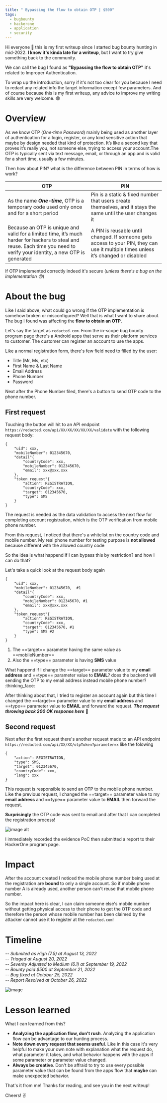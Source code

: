 ```yaml
---
title: " Bypassing the flow to obtain OTP | $500"
tags:
  - bugbounty
  - hackerone
  - application
  - security
---
```


Hi everyone 👋 this is my first writeup since I started bug bounty hunting in mid-2022. 
**I know it's kinda late for a writeup**, but I want to try give something back to the community. 

We can call the bug I found as **"Bypassing the flow to obtain OTP"** it's related to Improper Authentication.

To wrap up the introduction, sorry if it's not too clear for you because I need to redact any related info the target information except few parameters. And of course because this is my first writeup, any advice to improve my writing skills are very welcome. :smile:

# Overview

As we know OTP (*One-time Password*) mainly being used as another layer of authentication for a login, register, or any kind sensitive action that maybe by design needed that kind of protection. It’s like a second key that proves it’s really you, not someone else, trying to access your account.The OTP is typically sent via text message, email, or through an app and is valid for a short time, usually a few minutes.

Then how about PIN? what is the difference between PIN in terms of how is work?

| OTP | PIN |
| -------- | -------- |
| As the name ***One-time***, OTP is a temporary code used only once and for a short period  | Pin is a static & fixed number that users create themselves, and it stays the same until the user changes it |
| Because an OTP is unique and valid for a limited time, it’s much harder for hackers to steal and reuse. Each time you need to verify your identity, a new OTP is generated | A PIN is reusable until changed. If someone gets access to your PIN, they can use it multiple times unless it’s changed or disabled |

If OTP implemented correctly indeed it's secure (*unless there's a bug on the implementation :sweat:*)

# About the bug

Like I said above, what could go wrong if the OTP implementation is somehow broken or misconfigured? Well that is what I want to share about. The bug I found was affecting the **flow to obtain an OTP**.

Let's say the target as `redacted.com`. From the in-scope bug bounty program page there's a Android apps that serve as their platform services to customer. The customer can register an account to use the apps.

Like a normal registration form, there's few field need to filled by the user:

* Title (Mr, Ms, etc)
* First Name & Last Name
* Email Address
* Phone Number
* Password

Next after the Phone Number filed, there's a button to send OTP code to the phone number. 

## First request

Touching the button will hit to an API endpoint `https://redacted.com/api/XX/XX/XX/XX/XX/validate` with the following request body:

```
{
    "uid": xxx,
    "mobileNumber": 012345670,
    "detail"{
        "countryCode": xxx,
        "mobileNumber": 012345670,
        "email": xxx@xxx.xxx
    },
    "token_request"{
        "action": REGISTRATION,
        "countryCode": xxx,
        "target": 012345670,
        "type": SMS
    }
}
```

The request is needed as the data validation to access the next flow for completing account registration, which is the OTP verification from mobile phone number.

From this request, I noticed that there's a whitelist on the country code and mobile number. My real phone number for testing purpose is **not allowed** because different with the allowed country code

So the idea is what happend if I can bypass this by restriction? and how I can do that?

Let's take a quick look at the request body again

```
{
    "uid": xxx,
    "mobileNumber": 012345670,  #1
    "detail"{
        "countryCode": xxx,
        "mobileNumber": 012345670, #1
        "email": xxx@xxx.xxx
    },
    "token_request"{
        "action": REGISTRATION,
        "countryCode": xxx,
        "target": 012345670, #1
        "type": SMS #2
    }
}
```

1. The ==target== parameter having the same value as ==mobileNumber== 
2. Also the ==type== parameter is having **SMS** value

What happend if I change the ==target== parameter value to my **email address** and ==type== parameter value to **EMAIL**? does the backend will sending the OTP to my email address instead  mobile phone number? :thinking_face: 

After thinking about that, I tried to register an account again but this time I changed the ==target== parameter value to my **email address** and ==type== parameter value to **EMAIL** and forward the request. ***The request throwing back **200 OK** response here*** 👀

## Second request

Next after the first request there's another request made to an API endpoint `https://redacted.com/api/XX/XX/otpToken?parameter=x` like the folowing

```
{
    "action": REGISTRATION,
    "type": SMS,
    "target": 012345670,
    "countryCode": xxx,
    "lang": xxx
}
```
This request is responsible to send an OTP to the mobile phone number. Like the previous request, I changed the ==target== parameter value to my **email address** and ==type== parameter value to **EMAIL** then forward the request. 

**Surprisingly** the OTP code was sent to email and after that I can completed the registration process!

![image alt](https://media1.tenor.com/m/9CJaHEmyKPAAAAAC/chris-pratt-andy-dwyer.gif=50%x)

I immediately recorded the evidence PoC then submitted a report to their HackerOne program page.

# Impact

After the account created I noticed the mobile phone number being used at the registration are **bound** to only a single account. So if mobile phone number A is already used, another person can't reuse that mobile phone number.

So the impact here is clear, I can claim someone else's mobile number without getting physical access to their phone to get the OTP code and therefore the person whose mobile number has been claimed by the attacker cannot use it to register at the `redacted.com`!

# Timeline

-- *Submited as High (7.5) at August 13, 2022*  
-- *Triaged at August 20, 2022*  
-- *Severity Adjusted to Medium (6.1) at September 19, 2022*  
-- *Bounty paid $500 at September 21, 2022*  
-- *Bug fixed at October 25, 2022*  
-- *Report Resolved at October 26, 2022*  

![image](https://hackmd.io/_uploads/Skrr35pnR.png)

# Lesson learned

What I can learned from this?

- **Analyzing the application flow, don't rush**. Analyzing the application flow can be advantage to our hunting process.
- **Note down every request that seems useful**. Like in this case it's very helpful to make your own note with explanation what the request do, what parameter it takes, and what behavior happens with the apps if some parameter or parameter value changed.
- **Always be creative**. Don't be affraid to try to use every possible parameter value that can be found from the apps flow that **maybe** can make unexpected behavior.


That's it from me! Thanks for reading, and see you in the next writeup!

Cheers! :v: